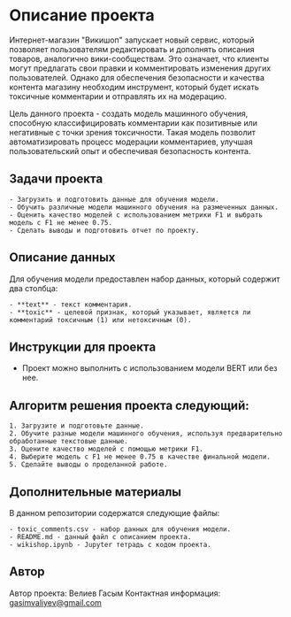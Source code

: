 # Описание проекта

Интернет-магазин "Викишоп" запускает новый сервис, который позволяет пользователям редактировать и дополнять описания товаров, аналогично вики-сообществам. Это означает, что клиенты могут предлагать свои правки и комментировать изменения других пользователей. Однако для обеспечения безопасности и качества контента магазину необходим инструмент, который будет искать токсичные комментарии и отправлять их на модерацию.

Цель данного проекта - создать модель машинного обучения, способную классифицировать комментарии как позитивные или негативные с точки зрения токсичности. Такая модель позволит автоматизировать процесс модерации комментариев, улучшая пользовательский опыт и обеспечивая безопасность контента.

## Задачи проекта

    - Загрузить и подготовить данные для обучения модели.
    - Обучить различные модели машинного обучения на размеченных данных.
    - Оценить качество моделей с использованием метрики F1 и выбрать модель с F1 не менее 0.75.
    - Сделать выводы и подготовить отчет по проекту.

## Описание данных

Для обучения модели предоставлен набор данных, который содержит два столбца:

    - **text** - текст комментария.
    - **toxic** - целевой признак, который указывает, является ли комментарий токсичным (1) или нетоксичным (0).

## Инструкции для проекта

- Проект можно выполнить с использованием модели BERT или без нее.

## Алгоритм решения проекта следующий:

    1. Загрузите и подготовьте данные.
    2. Обучите разные модели машинного обучения, используя предварительно обработанные текстовые данные.
    3. Оцените качество моделей с помощью метрики F1.
    4. Выберите модель с F1 не менее 0.75 в качестве финальной модели.
    5. Сделайте выводы о проделанной работе.

## Дополнительные материалы

В данном репозитории содержатся следующие файлы:

    - toxic_comments.csv - набор данных для обучения модели.
    - README.md - данный файл с описанием проекта.
    - wikishop.ipynb - Jupyter тетрадь с кодом проекта.

## Автор

Автор проекта: Велиев Гасым
Контактная информация: gasimvaliyev@gmail.com
